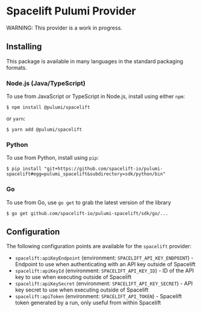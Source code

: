 # Spacelift Pulumi Provider

WARNING: This provider is a work in progress.

## Installing

This package is available in many languages in the standard packaging formats.

### Node.js (Java/TypeScript)

To use from JavaScript or TypeScript in Node.js, install using either `npm`:

    $ npm install @pulumi/spacelift

or `yarn`:

    $ yarn add @pulumi/spacelift

### Python

To use from Python, install using `pip`:

    $ pip install "git+https://github.com/spacelift-io/pulumi-spacelift#egg=pulumi_spacelift&subdirectory=sdk/python/bin"

### Go

To use from Go, use `go get` to grab the latest version of the library

    $ go get github.com/spacelift-io/pulumi-spacelift/sdk/go/...

## Configuration

The following configuration points are available for the `spacelift` provider:

- `spacelift:apiKeyEndpoint` (environment: `SPACELIFT_API_KEY_ENDPOINT`) - Endpoint to use when authenticating with an API key outside of Spacelift
- `spacelift:apiKeyId` (environment: `SPACELIFT_API_KEY_ID`) - ID of the API key to use when executing outside of Spacelift
- `spacelift:apiKeySecret` (environment: `SPACELIFT_API_KEY_SECRET`) - API key secret to use when executing outside of Spacelift
- `spacelift:apiToken` (environment: `SPACELIFT_API_TOKEN`) - Spacelift token generated by a run, only useful from within Spacelift
